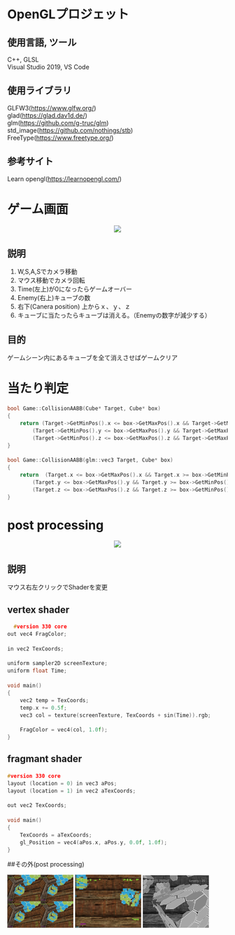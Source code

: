 # OpenGLプロジェット

## 使用言語, ツール
C++, GLSL  
Visual Studio 2019, VS Code

## 使用ライブラリ
GLFW3(https://www.glfw.org/)  
glad(https://glad.dav1d.de/)  
glm(https://github.com/g-truc/glm)  
std_image(https://github.com/nothings/stb)  
FreeType(https://www.freetype.org/)

## 参考サイト
Learn opengl(https://learnopengl.com/)

# ゲーム画面
<center>
   <img src="./ScreenShot/gameScene1.gif" width="40%">
</center>

## 説明
1. W,S,A,Sでカメラ移動
2. マウス移動でカメラ回転
3. Time(左上)が0になったらゲームオーバー
4. Enemy(右上)キューブの数
5. 右下(Canera position) 上からｘ、ｙ、ｚ
6. キューブに当たったらキューブは消える。（Enemyの数字が減少する）

## 目的
ゲームシーン内にあるキューブを全て消えさせばゲームクリア

# 当たり判定
```cpp
bool Game::CollisionAABB(Cube* Target, Cube* box)
{
	return (Target->GetMinPos().x <= box->GetMaxPos().x && Target->GetMaxPos().x >= box->GetMinPos().x) &&
		(Target->GetMinPos().y <= box->GetMaxPos().y && Target->GetMaxPos().y >= box->GetMinPos().y) &&
		(Target->GetMinPos().z <= box->GetMaxPos().z && Target->GetMaxPos().z >= box->GetMinPos().z);
}

bool Game::CollisionAABB(glm::vec3 Target, Cube* box)
{
	return  (Target.x <= box->GetMaxPos().x && Target.x >= box->GetMinPos().x) &&
		(Target.y <= box->GetMaxPos().y && Target.y >= box->GetMinPos().y) &&
		(Target.z <= box->GetMaxPos().z && Target.z >= box->GetMinPos().z);
}
```

# post processing
<center><img src="./ScreenShot/Shader1.gif" width="40%"></center>

## 説明
マウス右左クリックでShaderを変更
## vertex shader
```Cpp
  #version 330 core
out vec4 FragColor;

in vec2 TexCoords;

uniform sampler2D screenTexture;
uniform float Time;

void main()
{
    vec2 temp = TexCoords;
    temp.x += 0.5f;
    vec3 col = texture(screenTexture, TexCoords + sin(Time)).rgb;

    FragColor = vec4(col, 1.0f);
}
```

## fragmant shader
```Cpp
#version 330 core
layout (location = 0) in vec3 aPos;
layout (location = 1) in vec2 aTexCoords;

out vec2 TexCoords;

void main()
{
    TexCoords = aTexCoords;
    gl_Position = vec4(aPos.x, aPos.y, 0.0f, 1.0f);
}
```
##その外(post processing)

  <img src="./ScreenShot/postshader2.jpg" width="30%">
  <img src="./ScreenShot/postshader3.jpg" width="30%">
  <img src="./ScreenShot/postshader4.jpg" width="30%">

